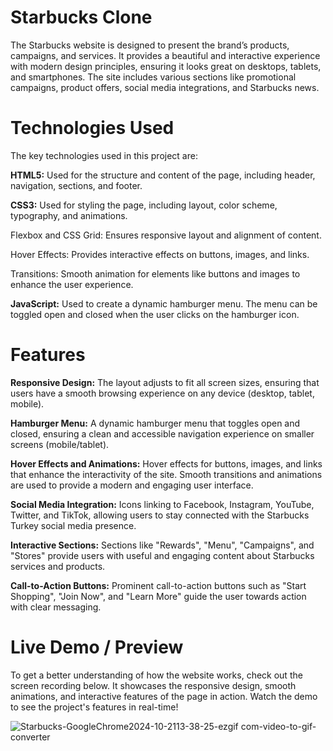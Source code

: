 # Starbucks Clone 

The Starbucks website is designed to present the brand’s products, campaigns, and services. It provides a beautiful and interactive experience with modern design principles, ensuring it looks great on desktops, tablets, and smartphones. The site includes various sections like promotional campaigns, product offers, social media integrations, and Starbucks news.

# Technologies Used

The key technologies used in this project are:

**HTML5:** Used for the structure and content of the page, including header, navigation, sections, and footer.

**CSS3:** Used for styling the page, including layout, color scheme, typography, and animations.

Flexbox and CSS Grid: Ensures responsive layout and alignment of content.

Hover Effects: Provides interactive effects on buttons, images, and links.

Transitions: Smooth animation for elements like buttons and images to enhance the user experience.

**JavaScript​:** Used to create a dynamic hamburger menu. The menu can be toggled open and closed when the user clicks on the hamburger icon.

# Features

**Responsive Design:** The layout adjusts to fit all screen sizes, ensuring that users have a smooth browsing experience on any device (desktop, tablet, mobile).

**Hamburger Menu:** A dynamic hamburger menu that toggles open and closed, ensuring a clean and accessible navigation experience on smaller screens (mobile/tablet).

**Hover Effects and Animations:** Hover effects for buttons, images, and links that enhance the interactivity of the site. Smooth transitions and animations are used to provide a modern and engaging user interface.

**Social Media Integration:** Icons linking to Facebook, Instagram, YouTube, Twitter, and TikTok, allowing users to stay connected with the Starbucks Turkey social media presence.

**Interactive Sections:** Sections like "Rewards", "Menu", "Campaigns", and "Stores" provide users with useful and engaging content about Starbucks services and products.

**Call-to-Action Buttons:** Prominent call-to-action buttons such as "Start Shopping", "Join Now", and "Learn More" guide the user towards action with clear messaging.

# Live Demo / Preview

To get a better understanding of how the website works, check out the screen recording below. It showcases the responsive design, smooth animations, and interactive features of the page in action. Watch the demo to see the project's features in real-time!

![Starbucks-GoogleChrome2024-10-2113-38-25-ezgif com-video-to-gif-converter](https://github.com/user-attachments/assets/b041c78c-035e-4c74-b11e-172013086f84)

